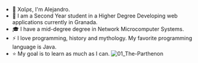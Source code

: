 - 👋 Χαῖρε, I'm Alejandro.
- 🔭 I am a Second Year student in a Higher Degree Developing web applications currently in Granada.
- 🎓 I have a mid-degree degree in Network Microcomputer Systems.
- ⚡ I love programming, history and mythology. My favorite programming language is Java.
- ⭐ My goal is to learn as much as I can.   ![01_The-Parthenon](https://github.com/Fortuna-457/Fortuna-457/assets/158503177/a2887e2a-9051-49e4-b6ac-1f11356e3b68)
